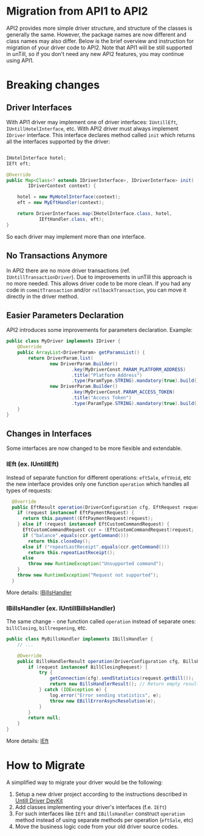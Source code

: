 # Migration from API1 to API2

API2 provides more simple driver structure, and structure of the classes is  generally the same. However, the package names are now different and class names may also differ. Below is the brief overview and instruction for migration of your driver code to API2.
Note that API1 will be still supported in unTill, so if you don't need any new API2 features, you may continue using API1.

# Breaking changes

## Driver Interfaces

With API1 driver may implement one of driver interfaces: `IUntillEft`, `IUntillHotelInterface`, etc. With API2 driver must always implement `IDriver` interface. This interface declares method called `init` which returns all the interfaces supported by the driver:

```java

IHotelInterface hotel;
IEft eft;

@Override
public Map<Class<? extends IDriverInterface>, IDriverInterface> init(
        IDriverContext context) {

    hotel = new MyHotelInterface(context);
    eft = new MyEftHandler(context);

    return DriverInterfaces.map(IHotelInterface.class, hotel, 
            IEftHandler.class, eft);
}
```

So each driver may implement more than one interface. 

## No Transactions Anymore

In API2 there are no more driver transactions (ref. `IUntillTransactionDriver`). Due to improvements in unTill this approach is no more needed. This allows driver code to be more clean. If you had any code in `commitTransaction` and/or `rollbackTransaction`, you can move it directly in the driver method.

## Easier Parameters Declaration

API2 introduces some improvements for parameters declaration. Example:

```java
public class MyDriver implements IDriver {
    @Override
    public ArrayList<DriverParam> getParamsList() {
        return DriverParam.list(
                new DriverParam.Builder()
                        .key(MyDriverConst.PARAM_PLATFORM_ADDRESS)
                        .title("Platform Address")
                        .type(ParamType.STRING).mandatory(true).build(),
                new DriverParam.Builder()
                        .key(MyDriverConst.PARAM_ACCESS_TOKEN)
                        .title("Access Token")
                        .type(ParamType.STRING).mandatory(true).build());
    }
}
```

## Changes in Interfaces
Some interfaces are now changed to be more fiexible and extendable.

### IEft (ex. IUntillEft)

Instead of separate function for different operations: `eftSale`, `eftVoid`, etc the new interface provides only one function `operation` which handles all types of requests:

```java
  @Override
  public EftResult operation(DriverConfiguration cfg, EftRequest request) {
    if (request instanceof EftPaymentRequest) {
      return this.payment((EftPaymentRequest)request);
    } else if (request instanceof EftCustomCommandRequest) {
      EftCustomCommandRequest ccr = (EftCustomCommandRequest)request;
      if ("balance".equals(ccr.getCommand())) 
        return this.closeDay();
      else if ("repeatLastReceipt".equals(ccr.getCommand()))
        return this.repeatLastReceipt();
      else
        throw new RuntimeException("Unsupported command");
    }
    throw new RuntimeException("Request not supported");
  }
```

More details: [IBillsHandler](bills_handling.md)

### IBillsHandler (ex. IUntillBillsHandler)

The same change - one function called `operation` instead of separate ones: `billClosing`, `billreopening`, etc.

```java
public class MyBillsHandler implements IBillsHandler {    
    // ...

    @Override
    public BillsHandlerResult operation(DriverConfiguration cfg, BillsHandlerRequest request) {
        if (request instanceof BillClosingRequest) {
            try {
                getConnection(cfg).sendStatistics(request.getBill());
                return new BillsHandlerResult(); // Return empty result
            } catch (IOException e) {
                log.error("Error sending statistics", e);
                throw new EBillErrorAsyncResolution(e); 
            }
        }
        return null;
    }
}
```

More details: [IEft](eft.md)

# How to Migrate

A simplified way to migrate your driver would be the following:

1. Setup a new driver project according to the instructions described in [Untill Driver DevKit](https://github.com/untillpro/untill-driver-devkit)
2. Add classes implementing your driver's interfaces (f.e. `IEft`)
3. For such interfaces like `IEft` and `IBillsHandler` construct `operation` method instead of using separate methods per operation (`eftSale`, etc)
4. Move the business logic code from your old driver source codes.
